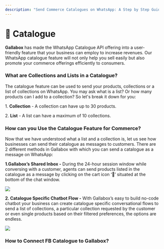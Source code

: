 ```yaml
---
description: "Send Commerce Catalogues on WhatsApp: A Step by Step Guide"
---
```


# 🛒 Catalogue

**Gallabox** has made the WhatsApp Catalogue API offering into a user-friendly feature that your business can employ to increase revenues. Our WhatsApp catalogue feature will not only help you sell easily but also promote your commerce offerings efficiently to consumers.

### What are Collections and Lists in a Catalogue?

The catalogue feature can be used to send your products, collections or a list of collections on WhatsApp. You may ask what is a list? Or how many products can I add to a collection? So let's break it down for you:&#x20;

1\. **Collection** - A collection can have up to 30 products.&#x20;

2\. **List** - A list can have a maximum of 10 collections.

### How can you Use the Catalogue Feature for Commerce?

Now that we have understood what a list and a collection is, let us see how businesses can send their catalogue as messages to customers. There are 2 different methods in Gallabox with which you can send a catalogue as a message on WhatsApp:&#x20;

**1.Gallabox’s Shared Inbox -** During the 24-hour session window while conversing with a customer, agents can send products listed in the catalogue as a message by clicking on the cart icon ‘🛒’ situated at the bottom of the chat window.

![](https://lh3.googleusercontent.com/fHLVpsjKsYVtekGMPkK4TGRuHWfoJ9WkS8kVhZfUVmN6HBWISCDMmAFL6uidYWqMZy6MzNtjDCCXVD8tScLYP-l7boCPc04UglI9AeIFBQeHeZDA1DXTOJiRRfd1EkJDXokMhga4)

**2. Catalogue Specific Chatbot Flow -** With Gallabox’s easy to build no-code chatbot your business can create catalogue specific conversational flows to send a list of collections, a particular collection requested by the customer or even single products based on their filtered preferences, the options are endless.

![](../../.gitbook/assets/ss_anime_3.gif)

### How to Connect FB Catalogue to Gallabox?
